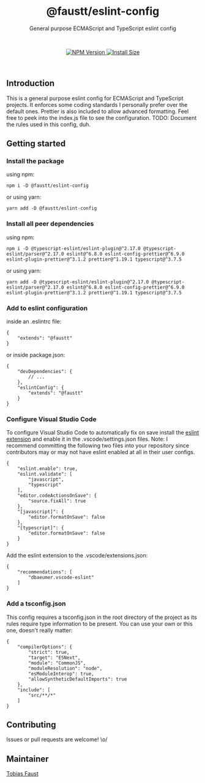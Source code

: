 <h1 align="center">@faustt/eslint-config</h1>

<p align="center">
  General purpose ECMAScript and TypeScript eslint config
</p>

<br>

<p align="center">
  <a href="https://www.npmjs.com/package/@faustt/eslint-config">
    <img alt="NPM Version" src="https://img.shields.io/npm/v/@faustt/eslint-config">
  </a>
  <a href="https://packagephobia.now.sh/result?p=@faustt/eslint-config">
    <img alt="Install Size" src="https://badgen.net/packagephobia/install/@faustt/eslint-config">
  </a>
</p>

<br>


## Introduction

This is a general purpose eslint config for ECMAScript and TypeScript projects. It enforces some coding standards I personally prefer over the default ones. Prettier is also included to allow advanced formatting. Feel free to peek into the index.js file to see the configuration. TODO: Document the rules used in this config, duh.


## Getting started

### Install the package

using npm:

```
npm i -D @faustt/eslint-config
```


or using yarn:

```
yarn add -D @faustt/eslint-config
```


### Install all peer dependencies

using npm:

```
npm i -D @typescript-eslint/eslint-plugin@^2.17.0 @typescript-eslint/parser@^2.17.0 eslint@^6.8.0 eslint-config-prettier@^6.9.0 eslint-plugin-prettier@^3.1.2 prettier@^1.19.1 typescript@^3.7.5
```


or using yarn:

```
yarn add -D @typescript-eslint/eslint-plugin@^2.17.0 @typescript-eslint/parser@^2.17.0 eslint@^6.8.0 eslint-config-prettier@^6.9.0 eslint-plugin-prettier@^3.1.2 prettier@^1.19.1 typescript@^3.7.5
```


### Add to eslint configuration

inside an .eslintrc file:

```
{
    "extends": "@faustt"
}
```


or inside package.json:

```
{
    "devDependencies": {
        // ...
    },
    "eslintConfig": {
        "extends": "@faustt"
    }
}
```


### Configure Visual Studio Code

To configure Visual Studio Code to automatically fix on save install the [eslint extension](https://marketplace.visualstudio.com/items?itemName=dbaeumer.vscode-eslint) and enable it in the .vscode/settings.json files. Note: I recommend committing the following two files into your repository since contributors may or may not have eslint enabled at all in their user configs.

```
{
    "eslint.enable": true,
    "eslint.validate": [
        "javascript",
        "typescript"
    ],
    "editor.codeActionsOnSave": {
        "source.fixAll": true
    },
    "[javascript]": {
        "editor.formatOnSave": false
    },
    "[typescript]": {
        "editor.formatOnSave": false
    }
}
```

Add the eslint extension to the .vscode/extensions.json:

```
{
    "recommendations": [
        "dbaeumer.vscode-eslint"
    ]
}
```


### Add a tsconfig.json

This config requires a tsconfig.json in the root directory of the project as its rules require type information to be present. You can use your own or this one, doesn't really matter:

```
{
    "compilerOptions": {
        "strict": true,
        "target": "ESNext",
        "module": "CommonJS",
        "moduleResolution": "node",
        "esModuleInterop": true,
        "allowSyntheticDefaultImports": true
    },
    "include": [
        "src/**/*"
    ]
}
```


## Contributing

Issues or pull requests are welcome! \o/


## Maintainer

[Tobias Faust](https://github.com/FaustTobias)
